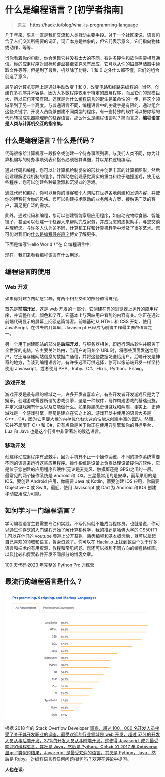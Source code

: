 # 什么是编程语言？[初学者指南]

> 原文：<https://hackr.io/blog/what-is-programming-language>

几千年来，语言一直是我们交流和人类互动主要手段。对于一个社区来说，语言包含了人们交流所需要的词汇，词汇本身是抽象的，但它们表示意义，它们指向物体或动作，等等..

当你看着你的电脑，你会发现它并没有太大的不同。有许多硬件和软件需要相互通信。你的应用程序对鼠标和键盘甚至麦克风有反应，它可以从你的磁盘存储器中读取文件等等。但是到了最后，机器除了比特、1 和 0 之外什么都不懂，它们的组合创造了意义。

最早的计算机实际上是通过手动改变 1 和 0，改变电路和线路来编程的。当然，创建许多程序并不容易，因为大多数程序仅用于特定的应用程序，而且它们的规模巨大，所以它们非常有限。这就是为什么[编程语言](https://hackr.io/blog/best-programming-languages-to-learn)的诞生是革命性的一步，将这个领域带到了另一个高度。与普通语言不同，编程语言中的关键字是有限的，通过组合这些关键字，开发人员能够创建不同类型的程序。有一些特殊的软件可以把你写的代码转换成机器能理解的机器语言。那么什么是编程语言呢？简而言之，**编程语言是人类与计算机交互的指令集。**

## 什么是编程语言？什么是代码？

代码很像给计算机写一段指令或创建一个待办事项列表。与我们人类不同，你为计算机编写的待办事项列表和指令必须极其详细，并以某种逻辑编写。

通过代码和编程，您可以让计算机绘制复杂的形状并创建丰富的计算机图形，然后创建理解游戏机制的程序，并帮助您创建感觉真实的重力和粒子碰撞游戏，使用这些程序，您可以创建各种最激烈和沉浸式的游戏。

通过代码和编程，你可以用你的博客和个人网站在世界各地创建和发送内容，并使你的博客符合你的风格。您可以构建技术驱动的业务解决方案，接触更广泛的客户，满足更广泛的需求。

此外，通过代码和编程，您可以创建智能家居应用程序，如自动宠物喂食器、智能镜子，甚至可以创建一个机器人来帮助完成家务，并成为您的虚拟助手，与您交谈并理解您。与许多人认为的不同，计算机工程和计算机科学中涉及了很多艺术。您可能对我们的[什么是编程感兴趣？](https://hackr.io/blog/what-is-programming)博文了解更多。

下面是编写“Hello World！”在 C 编程语言中:

现在，我们来看看编程语言有什么用途。

## 编程语言的使用

### Web 开发

如果你对建立网站感兴趣，有两个相互交织的部分值得研究。

首先是**前端开发**，这是 web 开发的一部分，它创建在您的浏览器上运行的应用程序，并调整样式、颜色和交互。它基本上与网站用户看到的内容有关。你正在通过前端代码显示的屏幕上阅读这篇博客。前端基础从 HTML 和 CSS 开始，使用 JavaScript。在过去的几年里，Javascript 已经成为前端工作最主要的语言之一。

另一个用于创建网站的部分是**后端开发**，与服务器相关，即运行网站软件并服务于全世界的电脑。它主要关注路由，当用户访问某个 URL 时，将哪些页面发送给用户，它还与存储网站信息的数据库通信，并将这些数据发送给用户。后端开发是神奇的地方，当谈到编程语言时，有许多选项可供选择，你可以像前端开发一样坚持使用 Javascript，或者使用 PHP、Ruby、C#、Elixir、Python、Erlang。

### 游戏开发

游戏开发是最有趣的领域之一，许多开发者喜欢它，有些开发者开发游戏只是为了娱乐。创建游戏需要所谓的游戏引擎，这是一种软件，用作构建游戏的基础设施，并定义游戏拥有什么以及它能做什么。如果你熟悉史诗游戏和两周，事实上，史诗游戏是一个游戏引擎，两周是建立在它之上的。游戏开发中使用的语言大多是 C++，C#，因为它需要大量的内存优化和快速的性能来创建丰富的图形。然而，它并不局限于 C++和 C#，它有点像是关于你正在使用的引擎和你的目标平台，Lua 和 Java 也是这个行业中非常著名的候选语言。

### 移动开发

创建移动应用程序有点棘手，因为手机有不止一个操作系统，不同的操作系统需要不同的语言来运行这些应用程序。操作系统是设备上负责处理设备硬件的软件，它是位于您创建的应用程序和硬件(无论是麦克风、触摸屏还是 GPS)之间的一层。最常见的两个操作系统是 Android 和 IOS。三星最常用的是安卓，而苹果用的是 IOS。要创建 Android 应用，你需要 Java 或 Kotlin，而要创建 IOS 应用，你需要 Objective-C 或 Swift。最近，使用 Javascript 或 Dart 为 Android 和 IOS 创建移动应用成为可能。

## 如何学习一门编程语言？

学习编程语言主要需要专注和实践，不写代码就不能成为程序员。也就是说，你可以通过你喜欢的入门课程开始了解计算机科学，我的推荐是哈佛大学的 CS50(T1 ),可以在他们的 youtube 频道上公开获得。熟悉编程和基本概念后，就可以拿起自己喜欢的领域和语言，搜索资源了。你可以在 [Hackr.io](https://hackr.io/) 上找到数百个关于许多语言和技术的有用资源、教程和常见问题。您还可以找到不同方向的编程路线图，以及比较和探索软件开发不同部分的博客文章。

[100 天代码:2023 年完整的 Python Pro 训练营](https://click.linksynergy.com/deeplink?id=jU79Zysihs4&mid=39197&murl=https%3A%2F%2Fwww.udemy.com%2Fcourse%2F100-days-of-code%2F)

## 最流行的编程语言是什么？

![most-popular-programming-languages](img/11d139be43da89f019337f94a4be46b0.png)

根据 2018 年的 Stack Overflow Developer [调查，超过 100，000 名开发人员接受了关于其开发职业的调查。最受欢迎的行业领域是 web 开发，超过 57%的开发人员从事后端开发，37%的开发人员从事前端开发。这使得 Javascript 成为最受欢迎的编程语言，其次是 Java，然后是 Python。Github 的 2017 年 Octoverse 显示了类似的结果，Javascript 是最受欢迎的语言，其次是 Python，Java，然后是 Ruby。
对编程语言有任何问题/疑问吗？欢迎在评论中提问。](https://insights.stackoverflow.com/survey/2019)

**人也在读:**